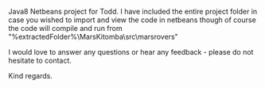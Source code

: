 Java8 Netbeans project for Todd. I have included the entire project folder in case you wished to import and view the code in netbeans though of course the code will compile and run from "%extractedFolder%\MarsKitomba\src\marsrovers\"

I would love to answer any questions or hear any feedback - please do not hesitate to contact. 

Kind regards.

